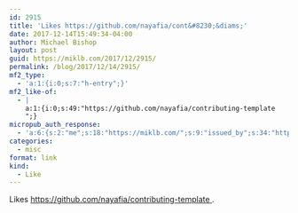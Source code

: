 ```yaml
---
id: 2915
title: 'Likes https://github.com/nayafia/cont&#8230;&diams;'
date: 2017-12-14T15:49:34-04:00
author: Michael Bishop
layout: post
guid: https://miklb.com/2017/12/2915/
permalink: /blog/2017/12/14/2915/
mf2_type:
  - 'a:1:{i:0;s:7:"h-entry";}'
mf2_like-of:
  - |
    a:1:{i:0;s:49:"https://github.com/nayafia/contributing-template
    ";}
micropub_auth_response:
  - 'a:6:{s:2:"me";s:18:"https://miklb.com/";s:9:"issued_by";s:34:"https://tokens.indieauth.com/token";s:9:"client_id";s:27:"http://cweiske.de/shpub.htm";s:9:"issued_at";s:10:"1493939659";s:5:"scope";s:6:"create";s:5:"nonce";s:9:"430847497";}'
categories:
  - misc
format: link
kind:
  - Like
---
```

<p>Likes <a class="u-like-of" href="https://github.com/nayafia/contributing-template
">https://github.com/nayafia/contributing-template
</a>.</p>